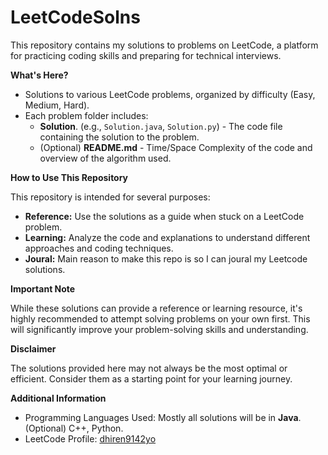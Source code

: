 # LeetCodeSolns

This repository contains my solutions to problems on LeetCode, a platform for practicing coding skills and preparing for technical interviews. 

**What's Here?**

* Solutions to various LeetCode problems, organized by difficulty (Easy, Medium, Hard).
* Each problem folder includes:
    * **Solution**. (e.g., `Solution.java`, `Solution.py`) - The code file containing the solution to the problem. 
    * (Optional) **README.md** - Time/Space Complexity of the code and overview of the algorithm used. 

**How to Use This Repository**

This repository is intended for several purposes:

* **Reference:** Use the solutions as a guide when stuck on a LeetCode problem. 
* **Learning:** Analyze the code and explanations to understand different approaches and coding techniques.
* **Joural:** Main reason to make this repo is so I can joural my Leetcode solutions.

**Important Note**

While these solutions can provide a reference or learning resource, it's highly recommended to attempt solving problems on your own first. This will significantly improve your problem-solving skills and understanding.

**Disclaimer**

The solutions provided here may not always be the most optimal or efficient. Consider them as a starting point for your learning journey.

**Additional Information**
* Programming Languages Used: Mostly all solutions will be in **Java**. (Optional) C++, Python.
* LeetCode Profile: [dhiren9142yo](https://leetcode.com/u/dhiren9142yo/)